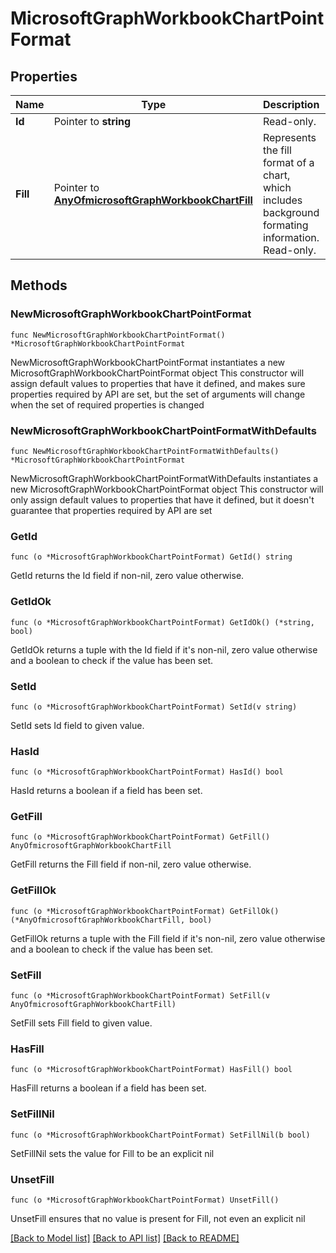 # MicrosoftGraphWorkbookChartPointFormat

## Properties

Name | Type | Description | Notes
------------ | ------------- | ------------- | -------------
**Id** | Pointer to **string** | Read-only. | [optional] 
**Fill** | Pointer to [**AnyOfmicrosoftGraphWorkbookChartFill**](anyOf&lt;microsoft.graph.workbookChartFill&gt;.md) | Represents the fill format of a chart, which includes background formating information. Read-only. | [optional] 

## Methods

### NewMicrosoftGraphWorkbookChartPointFormat

`func NewMicrosoftGraphWorkbookChartPointFormat() *MicrosoftGraphWorkbookChartPointFormat`

NewMicrosoftGraphWorkbookChartPointFormat instantiates a new MicrosoftGraphWorkbookChartPointFormat object
This constructor will assign default values to properties that have it defined,
and makes sure properties required by API are set, but the set of arguments
will change when the set of required properties is changed

### NewMicrosoftGraphWorkbookChartPointFormatWithDefaults

`func NewMicrosoftGraphWorkbookChartPointFormatWithDefaults() *MicrosoftGraphWorkbookChartPointFormat`

NewMicrosoftGraphWorkbookChartPointFormatWithDefaults instantiates a new MicrosoftGraphWorkbookChartPointFormat object
This constructor will only assign default values to properties that have it defined,
but it doesn't guarantee that properties required by API are set

### GetId

`func (o *MicrosoftGraphWorkbookChartPointFormat) GetId() string`

GetId returns the Id field if non-nil, zero value otherwise.

### GetIdOk

`func (o *MicrosoftGraphWorkbookChartPointFormat) GetIdOk() (*string, bool)`

GetIdOk returns a tuple with the Id field if it's non-nil, zero value otherwise
and a boolean to check if the value has been set.

### SetId

`func (o *MicrosoftGraphWorkbookChartPointFormat) SetId(v string)`

SetId sets Id field to given value.

### HasId

`func (o *MicrosoftGraphWorkbookChartPointFormat) HasId() bool`

HasId returns a boolean if a field has been set.

### GetFill

`func (o *MicrosoftGraphWorkbookChartPointFormat) GetFill() AnyOfmicrosoftGraphWorkbookChartFill`

GetFill returns the Fill field if non-nil, zero value otherwise.

### GetFillOk

`func (o *MicrosoftGraphWorkbookChartPointFormat) GetFillOk() (*AnyOfmicrosoftGraphWorkbookChartFill, bool)`

GetFillOk returns a tuple with the Fill field if it's non-nil, zero value otherwise
and a boolean to check if the value has been set.

### SetFill

`func (o *MicrosoftGraphWorkbookChartPointFormat) SetFill(v AnyOfmicrosoftGraphWorkbookChartFill)`

SetFill sets Fill field to given value.

### HasFill

`func (o *MicrosoftGraphWorkbookChartPointFormat) HasFill() bool`

HasFill returns a boolean if a field has been set.

### SetFillNil

`func (o *MicrosoftGraphWorkbookChartPointFormat) SetFillNil(b bool)`

 SetFillNil sets the value for Fill to be an explicit nil

### UnsetFill
`func (o *MicrosoftGraphWorkbookChartPointFormat) UnsetFill()`

UnsetFill ensures that no value is present for Fill, not even an explicit nil

[[Back to Model list]](../README.md#documentation-for-models) [[Back to API list]](../README.md#documentation-for-api-endpoints) [[Back to README]](../README.md)



